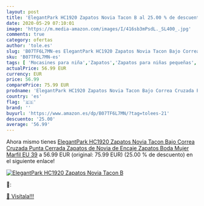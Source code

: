 ```yaml
---
layout: post
title: 'ElegantPark HC1920 Zapatos Novia Tacon B al 25.00 % de descuento'
date: 2020-05-29 07:10:01
image: 'https://m.media-amazon.com/images/I/416sb3mPsdL._SL400_.jpg'
comments: true
category: ofertas
author: 'tole.es'
slug: 'B07TF6L7MN-es ElegantPark HC1920 Zapatos Novia Tacon Bajo Correa Cruzada...'
sku: 'B07TF6L7MN-es'
tags: [ 'Mocasines para niña','Zapatos','Zapatos para niñas pequeñas','Zapatos y complementos','zapatos', ]
actualPrice: 56.99 EUR
currency: EUR
price: 56.99
comparePrice: 75.99 EUR
prodname: 'ElegantPark HC1920 Zapatos Novia Tacon Bajo Correa Cruzada Punta Cerrada Zapatos de Novia de Encaje Zapatos Boda Mujer Marfil EU 39'
country: 'es'
flag: '🇪🇸'
brand: ''
buyurl: 'https://www.amazon.es/dp/B07TF6L7MN/?tag=tolees-21'
descuento: '25.00'
average: '56.99'
---
```


Ahora mismo tienes [ElegantPark HC1920 Zapatos Novia Tacon Bajo Correa Cruzada Punta Cerrada Zapatos de Novia de Encaje Zapatos Boda Mujer Marfil EU 39](https://www.amazon.es/dp/B07TF6L7MN/?tag=tolees-21) a 56.99 EUR (original: 75.99 EUR) (25.00 %  de descuento) en el siguiente enlace!

[![ElegantPark HC1920 Zapatos Novia Tacon B](https://m.media-amazon.com/images/I/416sb3mPsdL._SL400_.jpg)](https://www.amazon.es/dp/B07TF6L7MN/?tag=tolees-21)

🔎:


[🛒 Visítala!!!](https://www.amazon.es/dp/B07TF6L7MN/?tag=tolees-21)
